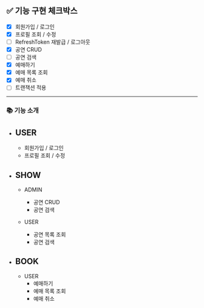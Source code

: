 ## :white_check_mark: 기능 구현 체크박스
 - [x] 회원가입 / 로그인
 - [x] 프로필 조회 / 수정
 - [ ] RefreshToken 재발급 / 로그아웃
 - [x] 공연 CRUD
 - [ ] 공연 검색
 - [x] 예매하기
 - [x] 예매 목록 조회
 - [x] 예매 취소
 - [ ] 트랜잭션 적용
----
### :books: 기능 소개
 - ## USER
   - 회원가입 / 로그인
   - 프로필 조회 / 수정
  
 - ## SHOW
   - ADMIN
     - 공연 CRUD
     - 공연 검색
       
   - USER
     - 공연 목록 조회
     - 공연 검색

  - ## BOOK
    - USER
      - 예매하기
      - 예매 목록 조회
      - 예매 취소
